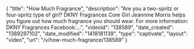 {
    "title": "How Much Fragrance",
    "description": "Are you a two-spritz or four-spritz type of girl? DKNY Fragrances Core Girl Jeannine Morris helps you figure out how much fragrance you should wear. For more information: DKNY Fragrances Facebook:...",
    "videoid": "138589",
    "date_created": "1389297102",
    "date_modified": "1418181139",
    "type": "captivate",
    "layout": "video",
    "url": "\/v\/how-much-fragrance\/138589"
}